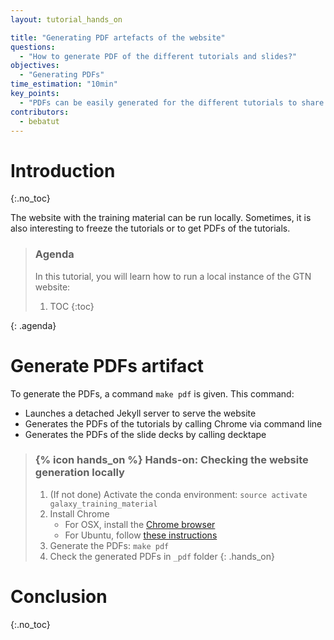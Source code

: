```yaml
---
layout: tutorial_hands_on

title: "Generating PDF artefacts of the website"
questions:
  - "How to generate PDF of the different tutorials and slides?"
objectives:
  - "Generating PDFs"
time_estimation: "10min"
key_points:
  - "PDFs can be easily generated for the different tutorials to share with learnees or to keep a fixed version of a tutorial"
contributors:
  - bebatut
---
```


# Introduction
{:.no_toc}

The website with the training material can be run locally. Sometimes, it is also interesting to freeze the tutorials or to get PDFs of the tutorials.

> ### Agenda
>
> In this tutorial, you will learn how to run a local instance of the GTN website:
>
> 1. TOC
> {:toc}
>
{: .agenda}

# Generate PDFs artifact

To generate the PDFs, a command `make pdf` is given. This command:

- Launches a detached Jekyll server to serve the website
- Generates the PDFs of the tutorials by calling Chrome via command line
- Generates the PDFs of the slide decks by calling decktape

> ### {% icon hands_on %} Hands-on: Checking the website generation locally
>
> 1. (If not done) Activate the conda environment: `source activate galaxy_training_material`
> 2. Install Chrome
>    - For OSX, install the [Chrome browser]()
>    - For Ubuntu, follow [these instructions]()
> 1. Generate the PDFs: `make pdf`
> 2. Check the generated PDFs in `_pdf` folder
{: .hands_on}

# Conclusion
{:.no_toc}
